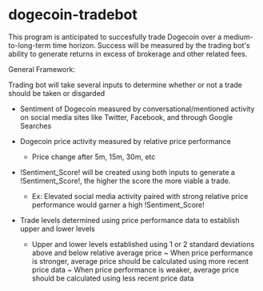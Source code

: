 # dogecoin-tradebot

This program is anticipated to succesfully trade Dogecoin over a medium-to-long-term time horizon. Success will be measured by the trading bot's ability to generate returns in excess of brokerage and other related fees. 

General Framework:

Trading bot will take several inputs to determine whether or not a trade should be taken or disgarded
  - Sentiment of Dogecoin measured by conversational/mentioned activity on social media sites like Twitter, Facebook, and through Google Searches

  - Dogecoin price activity measured by relative price performance 
    * Price change after 5m, 15m, 30m, etc

  - !Sentiment_Score! will be created using both inputs to generate a !Sentiment_Score!, the higher the score the more viable a trade.
    * Ex: Elevated social media activity paired with strong relative price performance would garner a high !Sentiment_Score!

  - Trade levels determined using price performance data to establish upper and lower levels
    * Upper and lower levels established using 1 or 2 standard deviations above and below relative average price
      ~ When price performance is stronger, average price should be calculated using more recent price data
      ~ When price performance is weaker, average price should be calculated using less recent price data
